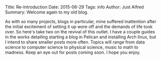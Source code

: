 Title: Re-Introduction
Date: 2015-06-29
Tags: info
Author: Just Alfred
Summary: Welcome again to my old blog.

As with so many projects, blogs in particular, mine suffered inattention after the initial excitement of setting it up wore off and the demands of life took over.
So here's take two on the revival of this outlet.
I have a couple guides in the works detailing starting a blog in Pelican and installing Arch linux, but I intend to share smaller posts more often.
Topics will range from data science to computer science to physical science, music to math to madness.
Keep an eye out for posts coming soon.
I hope you enjoy.
